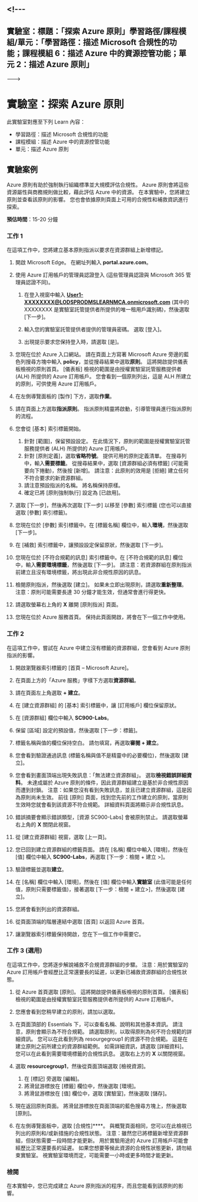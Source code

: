 <a name="---"></a><!---
---
實驗室：標題：「探索 Azure 原則」學習路徑/課程模組/單元：「學習路徑：描述 Microsoft 合規性的功能；課程模組 6：描述 Azure 中的資源控管功能；單元 2：描述 Azure 原則」
---
--->

# <a name="lab-explore-azure-policy"></a>實驗室：探索 Azure 原則

此實驗室對應至下列 Learn 內容：

- 學習路徑：描述 Microsoft 合規性的功能
- 課程模組：描述 Azure 中的資源控管功能
- 單元：描述 Azure 原則

## <a name="lab-scenario"></a>實驗案例

Azure 原則有助於強制執行組織標準並大規模評估合規性。 Azure 原則會將這些資源屬性與商務規則做比較，藉此評估 Azure 中的資源。 在本實驗中，您將建立原則並查看該原則的影響。  您也會依據原則頁面上可用的合規性和補救資訊進行探索。

**預估時間**：15-20 分鐘

### <a name="task-1"></a>工作 1

在這項工作中，您將建立基本原則指派以要求在資源群組上新增標記。
1.  開啟 Microsoft Edge。 在網址列輸入 **portal.azure.com**。

1. 使用 Azure 訂用帳戶的管理員認證登入 (這些管理員認證與 Microsoft 365 管理員認證不同)。
    1. 在登入視窗中輸入 **User1-XXXXXXXX@LODSPRODMSLEARNMCA.onmicrosoft.com** (其中的 XXXXXXXX 是實驗室託管提供者所提供的唯一租用戶識別碼)，然後選取 [下一步]。

    1. 輸入您的實驗室託管提供者提供的管理員密碼。 選取 [登入]。
    1. 出現提示要求您保持登入時，請選取 [是]。

1. 您現在位於 Azure 入口網站。  請在頁面上方寫著 Microsoft Azure 旁邊的藍色列搜尋方塊中輸入 **policy**，並從搜尋結果中選取**原則**。 這將開啟提供儀表板檢視的原則首頁。  [儀表板] 檢視的範圍是由授權實驗室託管服務提供者 (ALH) 所提供的 Azure 訂用帳戶。 您會看到一個原則列出，這是 ALH 所建立的原則，可供使用 Azure 訂用帳戶。

1. 在左側導覽面板的 [製作] 下方，選取**作業**。

1. 請在頁面上方選取**指派原則**。 指派原則精靈將啟動，引導管理員進行指派原則的流程。

1. 您會從 [基本] 索引標籤開始。
    1. 針對 [範圍]，保留預設設定。 在此情況下，原則的範圍是授權實驗室託管服務提供者 (ALH) 所提供的 Azure 訂用帳戶。
    1. 針對 [原則定義]，選取**省略符號**。  提供可用的原則定義清單。  在搜尋列中，輸入**需要標籤**。 從搜尋結果中，選取 [資源群組必須有標籤] \(可能需要向下捲動\)，然後按 [新增]。  請注意：此原則的效用是 [拒絕] 建立任何不符合要求的新資源群組。  
    1. 請注意預設指派的名稱。  將名稱保持原樣。
    1. 確定已將 [原則強制執行] 設定為 [已啟用]。

1. 選取 [下一步]，然後再次選取 [下一步] 以移至 [參數] 索引標籤 (您也可以直接選取 [參數] 索引標籤)。

1. 您現在位於 [參數] 索引標籤中。在 [標籤名稱] 欄位中，輸入**環境**，然後選取 [下一步]。

1. 在 [補救] 索引標籤中，讓預設設定保留原狀，然後選取 [下一步]。

1. 您現在位於 [不符合規範的訊息] 索引標籤中。在 [不符合規範的訊息] 欄位中，輸入**需要環境標籤**，然後選取 [下一步]。 請注意：若資源群組在原則指派前建立且沒有環境標籤，將出現此非合規性原因的訊息。

1. 檢閱原則指派，然後選取 [建立]。  如果未立即出現原則，請選取**重新整理**。 注意：原則可能需要長達 30 分鐘才能生效，但通常會進行得更快。

1. 請選取螢幕右上角的 **X** 離開 [原則指派] 頁面。

1. 您現在位於 Azure 服務首頁。  保持此頁面開啟，將會在下一個工作中使用。

### <a name="task-2"></a>工作 2

在這項工作中，嘗試在 Azure 中建立沒有標籤的資源群組，您會看到 Azure 原則指派的影響。

1. 開啟瀏覽器索引標籤的 [首頁 – Microsoft Azure]。

1. 在頁面上方的「Azure 服務」字樣下方選取**資源群組**。

1. 請在頁面左上角選取 **+ 建立**。

1. 在 [建立資源群組] 的 [基本] 索引標籤中，讓 [訂用帳戶] 欄位保留原狀。

1. 在 [資源群組] 欄位中輸入 **SC900-Labs**。

1. 保留 [區域] 設定的預設值，然後選取 [下一步：標籤]。

1. 標籤名稱與值的欄位保持空白。  請勿填寫，再選取**審閱 + 建立**。

1. 您會看到驗證通過訊息 (標籤名稱與值不是精靈中的必要欄位)，然後選取 [建立]。

1. 您會看到畫面頂端出現失敗訊息：「無法建立資源群組」。 選取**檢視錯誤詳細資料**。 未達成屬於 Azure 原則的條件，因此資源群組建立是基於非合規性原因而遭到封鎖。 注意：如果您沒有看到失敗訊息，並且已建立資源群組，這是因為原則尚未生效。  前往 [原則] 頁面，找到您先前的工作建立的原則，當原則生效時您就會看到該資源不符合規範。  詳細資料頁面將顯示非合規性訊息。

1. 錯誤摘要會顯示錯誤類型，[資源 SC900-Labs] 會被原則禁止。  請選取螢幕右上角的 **X** 關閉此視窗。

1. 從 [建立資源群組] 視窗，選取 [上一頁]。

1. 您已回到建立資源群組的標籤頁面。  請在 [名稱] 欄位中輸入 [環境]，然後在 [值] 欄位中輸入 **SC900-Labs**，再選取 [下一步：檢閱 + 建立 >]。

1. 驗證標籤並選取**建立**。

1. 在 [名稱] 欄位中輸入 [環境]，然後在 [值] 欄位中輸入**實驗室** (此值可能是任何值，原則只需要標籤值)，接著選取 [下一步：檢閱 + 建立>]，然後選取 [建立]。

1. 您將會看到列出的資源群組。  

1. 從頁面頂端的階層連結中選取 [首頁] 以返回 Azure 首頁。

1. 讓瀏覽器索引標籤保持開啟，您在下一個工作中需要它。

### <a name="task-3-optional"></a>工作 3 (選用)

在這項工作中，您將逐步解說補救不合規資源群組的步驟。 注意：用於實驗室的 Azure 訂用帳戶會經歷比正常還要長的延遲，以更新已補救資源群組的合規性狀態。

1. 從 Azure 首頁選取 [原則]。 這將開啟提供儀表板檢視的原則首頁。  [儀表板] 檢視的範圍是由授權實驗室託管服務提供者所提供的 Azure 訂用帳戶。  

1. 您應會看到您稍早建立的原則，請加以選取。

1. 在頁面頂部的 Essentials 下，可以查看名稱、說明和其他基本資訊。  請注意，原則會顯示為不符合規範。  請選取原則，以取得原則為何不符合規範的詳細資訊。 您可以在此看到列為 resourgegroup1 的資源不符合規範。  這是在建立原則之前所建立的資源群組範例。 如需詳細資訊，請選取 [詳細資料]。  您可以在此看到需要環境標籤的合規性訊息。  選取右上方的 **X** 以關閉視窗。

1. 選取 **resourcegroup1**，然後從頁面頂端選取 [檢視資源]。
    1. 在 [標記] 旁選取 [編輯]。
    1. 將滑鼠游標放在 [標籤] 欄位中，然後選取 [環境]。
    1. 將滑鼠游標放在 [值] 欄位中，選取 [實驗室]，然後選取 [儲存]。

1. 現在返回原則頁面。  將滑鼠游標放在頁面頂端的藍色搜尋方塊上，然後選取 [原則]。

1. 在左側導覽面板中，選取 [合規性]****。  與概覽頁面相同，您可以在此檢視已列出的原則和/或新措施的合規性狀態。  注意：雖然您已將標籤新增至資源群組，但狀態需要一段時間才能更新。  用於實驗用途的 Azure 訂用帳戶可能會經歷比正常還要長的延遲。 如果您想要等候此資源的合規性狀態更新，請勿結束實驗室。 視實驗室環境而定，可能需要一小時或更多時間才能更新。  

### <a name="review"></a>檢閱

在本實驗中，您已完成建立 Azure 原則指派的程序，而且您能看到該原則的影響。
